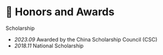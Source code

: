 # 🥇 Honors and Awards
Scholarship
- *2023.09* Awarded by the China Scholarship Council (CSC)
- *2018.11* National Scholarship

